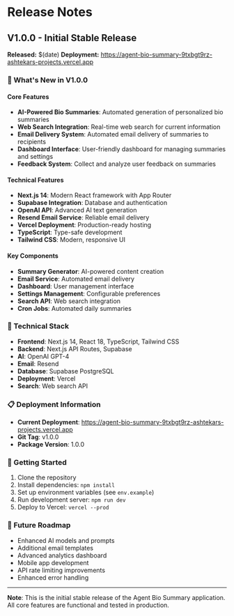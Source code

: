 # Release Notes

## V1.0.0 - Initial Stable Release
**Released:** $(date)
**Deployment:** https://agent-bio-summary-9txbgt9rz-ashtekars-projects.vercel.app

### 🎉 What's New in V1.0.0

#### Core Features
- **AI-Powered Bio Summaries**: Automated generation of personalized bio summaries
- **Web Search Integration**: Real-time web search for current information
- **Email Delivery System**: Automated email delivery of summaries to recipients
- **Dashboard Interface**: User-friendly dashboard for managing summaries and settings
- **Feedback System**: Collect and analyze user feedback on summaries

#### Technical Features
- **Next.js 14**: Modern React framework with App Router
- **Supabase Integration**: Database and authentication
- **OpenAI API**: Advanced AI text generation
- **Resend Email Service**: Reliable email delivery
- **Vercel Deployment**: Production-ready hosting
- **TypeScript**: Type-safe development
- **Tailwind CSS**: Modern, responsive UI

#### Key Components
- **Summary Generator**: AI-powered content creation
- **Email Service**: Automated email delivery
- **Dashboard**: User management interface
- **Settings Management**: Configurable preferences
- **Search API**: Web search integration
- **Cron Jobs**: Automated daily summaries

### 🔧 Technical Stack
- **Frontend**: Next.js 14, React 18, TypeScript, Tailwind CSS
- **Backend**: Next.js API Routes, Supabase
- **AI**: OpenAI GPT-4
- **Email**: Resend
- **Database**: Supabase PostgreSQL
- **Deployment**: Vercel
- **Search**: Web search API

### 📋 Deployment Information
- **Current Deployment**: https://agent-bio-summary-9txbgt9rz-ashtekars-projects.vercel.app
- **Git Tag**: v1.0.0
- **Package Version**: 1.0.0

### 🚀 Getting Started
1. Clone the repository
2. Install dependencies: `npm install`
3. Set up environment variables (see `env.example`)
4. Run development server: `npm run dev`
5. Deploy to Vercel: `vercel --prod`

### 📝 Future Roadmap
- Enhanced AI models and prompts
- Additional email templates
- Advanced analytics dashboard
- Mobile app development
- API rate limiting improvements
- Enhanced error handling

---

**Note**: This is the initial stable release of the Agent Bio Summary application. All core features are functional and tested in production.

